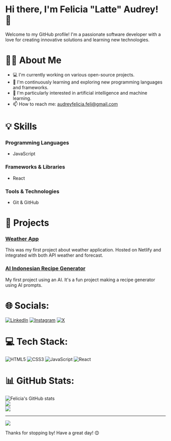   # Hi there, I'm Felicia "Latte" Audrey! 👋

Welcome to my GitHub profile! I'm a passionate software developer with a love for creating innovative solutions and learning new technologies.

# 👩‍💻 About Me

- 💻 I'm currently working on various open-source projects.
- 🌱 I'm continuously learning and exploring new programming languages and frameworks.
- 🔭 I'm particularly interested in artificial intelligence and machine learning.
- 📫 How to reach me: [audreyfelicia.feli@gmail.com](mailto:audreyfelicia.feli@gmail.com)
<!---
- 🌐 Check out my portfolio: [felicialatte.dev](https://www.felicialatte.dev)
--->

# 💡 Skills

### Programming Languages
<!---
- Python
- Java
- C++
- Ruby
--->
- JavaScript

### Frameworks & Libraries
<!---
- Angular
- Node.js
- Django
- Flask
--->
- React

### Tools & Technologies
- Git & GitHub
<!---
- Docker
- Kubernetes
- AWS
- CI/CD
--->
# 🚀 Projects

### [Weather App](https://github.com/felicialatte/Weather-App-GitHub)
This was my first project about weather application. Hosted on Netlify and integrated with both API weather and forecast.

### [AI Indonesian Recipe Generator](https://github.com/felicialatte/indonesian-recipe-generator)
My first project using an AI. It's a fun project making a recipe generator using AI prompts.

# 🌐 Socials:
[![LinkedIn](https://img.shields.io/badge/LinkedIn-%230077B5.svg?logo=linkedin&logoColor=white)](https://www.linkedin.com/in/felicialatte)
[![Instagram](https://img.shields.io/badge/Instagram-%23E4405F.svg?logo=Instagram&logoColor=white)](https://instagram.com/felicialatte)
[![X](https://img.shields.io/badge/X-%231DA1F2.svg?logo=X&logoColor=white)]([https://twitter.com/rammcodes](https://x.com/felicialatte))

# 💻 Tech Stack:
![HTML5](https://img.shields.io/badge/html5-%23E34F26.svg?style=for-the-badge&logo=html5&logoColor=white)
![CSS3](https://img.shields.io/badge/css3-%231572B6.svg?style=for-the-badge&logo=css3&logoColor=white)
![JavaScript](https://img.shields.io/badge/javascript-%23323330.svg?style=for-the-badge&logo=javascript&logoColor=%23F7DF1E)
![React](https://img.shields.io/badge/react-%2320232a.svg?style=for-the-badge&logo=react&logoColor=%2361DAFB)
<!-- ![SASS](https://img.shields.io/badge/SASS-hotpink.svg?style=for-the-badge&logo=SASS&logoColor=white) -->

# 📊 GitHub Stats:
![Felicia's GitHub stats](https://github-readme-stats.vercel.app/api?username=felicialatte&show_icons=true&theme=radical)
<br/>
![](https://github-readme-streak-stats.herokuapp.com/?user=felicialatte&theme=radical&hide_border=false)
<br/>
![](https://github-readme-stats.vercel.app/api/top-langs/?username=felicialatte&theme=radical&hide_border=false&include_all_commits=false&count_private=false&layout=compact)

---
[![](https://visitcount.itsvg.in/api?id=rammcodes&icon=0&color=0)](https://visitcount.itsvg.in)


Thanks for stopping by! Have a great day! 😊



 


<!-- Proudly created with GPRM ( https://gprm.itsvg.in ) -->

<!---
felicialatte/felicialatte is a ✨ special ✨ repository because its `README.md` (this file) appears on your GitHub profile.
You can click the Preview link to take a look at your changes.
--->
